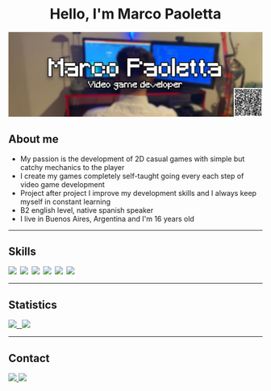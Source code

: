 <div align="center">
<h1 align="center">Hello, I'm Marco Paoletta</h1>
</div>

<img src="Banner.png">

## About me
* My passion is the development of 2D casual games with simple but catchy mechanics to the player
* I create my games completely self-taught going every each step of video game development
* Project after project I improve my development skills and I always keep myself in constant learning
* B2 english level, native spanish speaker
* I live in Buenos Aires, Argentina and I'm 16 years old  

---

## Skills
<img src="https://img.shields.io/badge/-C%23-FFFFFF?style=for-the-badge&labelColor=black&logo=UNITY&logoColor=FFFFFF"/>&ensp;<img src="https://img.shields.io/badge/-GDSCRIPT-61DBFB?style=for-the-badge&labelColor=black&logo=godot-engine&logoColor=61DBFB"/>&ensp;<img src="https://img.shields.io/badge/-PYTHON-3776AB?style=for-the-badge&labelColor=black&logo=python&logoColor=3776AB"/>&ensp;<img src="https://img.shields.io/badge/-HTML5-E34F26?style=for-the-badge&labelColor=black&logo=html5&logoColor=E34F26"/>&ensp;<img src="https://img.shields.io/badge/-CSS3-1572B6?style=for-the-badge&labelColor=black&logo=css3&logoColor=1572B6"/>&ensp;<img src="https://img.shields.io/badge/-JavaScript-F7DF1E?style=for-the-badge&labelColor=black&logo=javascript&logoColor=F7DF1E"/>

---

## Statistics
<a href="https://github.com/MarcoPaoletta">
  <img height="170em" src="https://github-readme-stats-eight-theta.vercel.app/api?username=MarcoPaoletta&show_icons=true&theme=algolia&include_all_commits=true&count_private=true"/>&ensp;
  <img height="170em" src="https://github-readme-stats-eight-theta.vercel.app/api/top-langs/?username=MarcoPaoletta&layout=compact&langs_count=8&theme=algolia"/>
</a>

---

## Contact<a name="contacto"></a>

<a href="https://www.linkedin.com/in/marco-paoletta/">
  <img src="https://img.shields.io/badge/-linkedin-0b67c2?style=for-the-badge&labelColor=black&logo=linkedin&logoColor=0b67c2"/>
</a>
<a href="https://mail.google.com/mail/u/0/#inbox?compose=CllgCHrfTZhqVKkBWFPPCRFrPFfzxlNDXfMQbswkBmpLtSPJscgcxDSlGDhfHgVXBwttSGHnsWg">
  <img src="https://img.shields.io/badge/-marcopaoletta2007@gmail.com-EA4335?style=for-the-badge&labelColor=black&logo=gmail&logoColor=EA4335"/>
</a>
